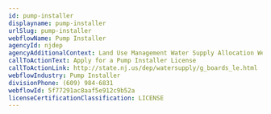 ```yaml
---
id: pump-installer
displayname: pump-installer
urlSlug: pump-installer
webflowName: Pump Installer
agencyId: njdep
agencyAdditionalContext: Land Use Management Water Supply Allocation Well Permitting and Regulations
callToActionText: Apply for a Pump Installer License
callToActionLink: http://state.nj.us/dep/watersupply/g_boards_le.html
webflowIndustry: Pump Installer
divisionPhone: (609) 984-6831
webflowId: 5f77291ac8aaf5e912c9b52a
licenseCertificationClassification: LICENSE
---
```

